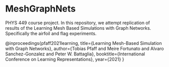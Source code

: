# MeshGraphNets
PHYS 449 course project. In this repository, we attempt replication of results of the Learning Mesh Based Simulations with Graph Networks. Specifically the airfoil and flag experiments.

@inproceedings{pfaff2021learning,
  title={Learning Mesh-Based Simulation with Graph Networks},
  author={Tobias Pfaff and
          Meire Fortunato and
          Alvaro Sanchez-Gonzalez and
          Peter W. Battaglia},
  booktitle={International Conference on Learning Representations},
  year={2021}
}
